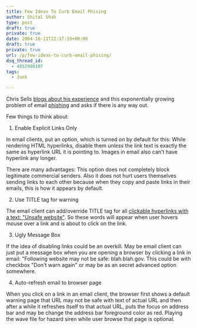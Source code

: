 ```yaml
---
title: Few Ideas To Curb Email Phising
author: Shital Shah
type: post
draft: true
private: true
date: 2004-10-11T22:37:19+00:00
draft: true
private: true
url: /p/few-ideas-to-curb-email-phising/
dsq_thread_id:
  - 4852988107
tags:
  - Junk

---
```

Chris Sells [blogs about his experience][1] and this exponentially growing problem of email [phishing][2] and asks if there is any way out.

Few things to think about:

1. Enable Explicit Links Only

In email clients, put an option, which is turned _on_ by default for this: While rendering HTML hyperlinks, disable them _unless_ the link text is exactly the same as hyperlink URL it is pointing to. Images in email also can't have hyperlink any longer.

There are many advantages: This option does not completely block legitimate commercial senders. Also it does not hurt users themselves sending links to each other because when they copy and paste links in their emails, this is how it appears by default.

2. Use TITLE tag for warning

The email client can add/override TITLE tag for all [clickable hyperlinks with a text: "Unsafe website"][3]. So these words will appear when user hovers mouse over a link and is about to click on the link.

3. Ugly Message Box

If the idea of disabling links could be an overkill. May be email client can just put a message box when you are opening a browser by clicking a link in email: "Following website may not be safe: blah.blah.gov. This could be with checkbox "Don't warn again" or may be as an secret advanced option somewhere.

4. Auto-refresh email to browser page

When you click on a link in an email client, the browser first shows a default warning page that URL may not be safe with text of actual URL and then after a while it refreshes itself to that actual URL, puts the focus on address bar and may be change the address bar foreground color as red. Playing the wave file for hazard siren while user browse that page is optional.

 [1]: http://www.sellsbrothers.com/news/showTopic.aspx?ixTopic=1541
 [2]: http://www.cbfa.be/eng/press/html/2004-07-14_phising.asp
 [3]: http://www.dontlink.com/ "Unsafe website"